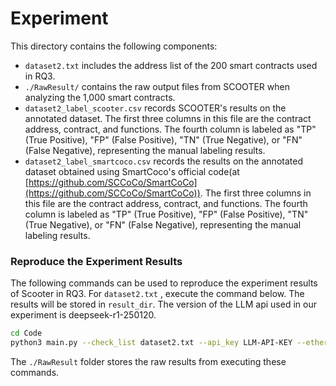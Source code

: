# Experiment

This directory contains the following components:

* `dataset2.txt` includes the address list of the 200 smart contracts used in RQ3.
* `./RawResult/` contains the raw output files from SCOOTER when analyzing the 1,000 smart contracts.
* `dataset2_label_scooter.csv` records SCOOTER's results on the annotated dataset. The first three columns in this file are the contract address, contract, and functions. The fourth column is labeled as "TP" (True Positive), "FP" (False Positive), "TN" (True Negative), or "FN" (False Negative), representing the manual labeling results.
* `dataset2_label_smartcoco.csv` records the results on the annotated dataset obtained using SmartCoco's official code(at [https://github.com/SCCoCo/SmartCoCo](https://github.com/SCCoCo/SmartCoCo)). The first three columns in this file are the contract address, contract, and functions. The fourth column is labeled as "TP" (True Positive), "FP" (False Positive), "TN" (True Negative), or "FN" (False Negative), representing the manual labeling results.

### Reproduce the Experiment Results

The following commands can be used to reproduce the experiment results of Scooter in RQ3. For `dataset2.txt` , execute the command below. The results will be stored in `result_dir`. The version of the LLM api used in our experiment is deepseek-r1-250120.

```bash
cd Code
python3 main.py --check_list dataset2.txt --api_key LLM-API-KEY --etherscan_api_key Etherscan-API-Key --base_url LLM-API-Base-URL --global_model deepseek-r1-250120 --result_dir Result-Dir
```

The `./RawResult` folder stores the raw results from executing these commands.